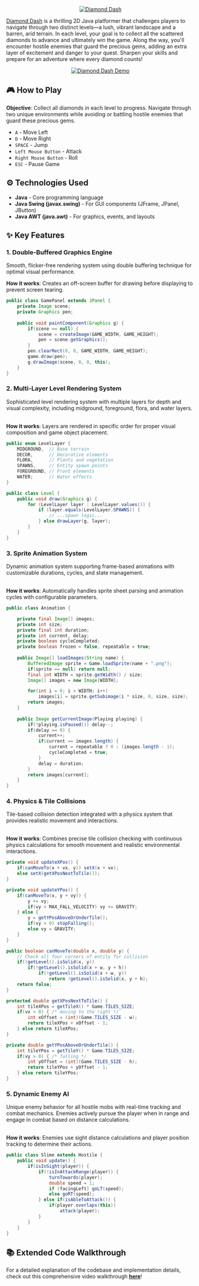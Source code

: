 
<p align="center">
  <a href="https://youtu.be/m_qE0tDzJ1s?si=k7eZ-Vng8DPyw6LM" target="_blank" rel="noreferrer"><img src="https://i.imgur.com/Vwp7U66.png" alt="Diamond Dash"></a>
</p>


[Diamond Dash](https://youtu.be/m_qE0tDzJ1s?si=k7eZ-Vng8DPyw6LM) is a thrilling 2D Java platformer that challenges players to navigate through two distinct levels—a lush, vibrant landscape and a barren, arid terrain. In each level, your goal is to collect all the scattered diamonds to advance and ultimately win the game. Along the way, you'll encounter hostile enemies that guard the precious gems, adding an extra layer of excitement and danger to your quest. Sharpen your skills and prepare for an adventure where every diamond counts!
&nbsp;

<p align="center">
  <a href="https://youtu.be/m_qE0tDzJ1s?si=k7eZ-Vng8DPyw6LM">
    <img src="https://i.imgur.com/4k3xDWD.gif" alt="Diamond Dash Demo">
  </a>
</p>

## 🎮 How to Play  
  
**Objective**: Collect all diamonds in each level to progress. Navigate through two unique environments while avoiding or battling hostile enemies that guard these precious gems.  
  
- `A` - Move Left  
- `D` - Move Right  
- `SPACE` - Jump  
- `Left Mouse Button` - Attack  
- `Right Mouse Button` - Roll  
- `ESC` - Pause Game
&nbsp;

## ⚙️ Technologies Used

-   **Java** - Core programming language
-   **Java Swing (javax.swing)** - For GUI components (JFrame, JPanel, JButton)
-   **Java AWT (java.awt)** - For graphics, events, and layouts
&nbsp;

## ✨ Key Features

### 1. Double-Buffered Graphics Engine

Smooth, flicker-free rendering system using double buffering technique for optimal visual performance.
&nbsp;

**How it works**: Creates an off-screen buffer for drawing before displaying to prevent screen tearing.

```java
public class GamePanel extends JPanel {
    private Image scene;
    private Graphics pen;
    
    public void paintComponent(Graphics g) {
        if(scene == null) {
            scene = createImage(GAME_WIDTH, GAME_HEIGHT);
            pen = scene.getGraphics();
        }
        pen.clearRect(0, 0, GAME_WIDTH, GAME_HEIGHT);
        game.draw(pen);
        g.drawImage(scene, 0, 0, this);
    }
}
```

### 2. Multi-Layer Level Rendering System

Sophisticated level rendering system with multiple layers for depth and visual complexity, including midground, foreground, flora, and water layers.  
&nbsp;

**How it works**: Layers are rendered in specific order for proper visual composition and game object placement.

```java
public enum LevelLayer {
    MIDGROUND,  // Base terrain
    DECOR,      // Decorative elements
    FLORA,      // Plants and vegetation
    SPAWNS,     // Entity spawn points
    FOREGROUND, // Front elements
    WATER;      // Water effects
}

public class Level {
	public void draw(Graphics g) {
		for (LevelLayer layer : LevelLayer.values()) {
			if (layer.equals(LevelLayer.SPAWNS)) {
				// ...spawn logic...
			} else drawLayer(g, layer);
		}
	}
}
```

### 3. Sprite Animation System

Dynamic animation system supporting frame-based animations with customizable durations, cycles, and state management.  
&nbsp;

**How it works**: Automatically handles sprite sheet parsing and animation cycles with configurable parameters.

```java
public class Animation {

	private final Image[] images;
	private int size;
	private final int duration;
	private int current, delay;
	private boolean cycleCompleted;
	private boolean frozen = false, repeatable = true;
	
	public Image[] loadImages(String name) {
		BufferedImage sprite = Game.loadSprite(name + ".png");
		if(sprite == null) return null;
		final int WIDTH = sprite.getWidth() / size;
		Image[] images = new Image[WIDTH];

		for(int i = 0; i < WIDTH; i++)
			images[i] = sprite.getSubimage(i * size, 0, size, size);
		return images;
	}
	
	public Image getCurrentImage(Playing playing) {
		if(!playing.isPaused()) delay--;
		if(delay == 0) {
			current++;
			if(current == images.length) {
				current = repeatable ? 0 : (images.length - 1);
				cycleCompleted = true;
			}
			delay = duration;
		}
		return images[current];
	}
}
```

### 4. Physics & Tile Collisions

Tile-based collision detection integrated with a physics system that provides realistic movement and interactions.  
&nbsp;

**How it works**: Combines precise tile collision checking with continuous physics calculations for smooth movement and realistic environmental interactions.

```java
private void updateXPos() {
	if(canMoveTo(x + vx, y)) setX(x + vx);
	else setX(getXPosNextToTile());
}

private void updateYPos() {
	if(canMoveTo(x, y + vy)) {
		y += vy;
		if(vy < MAX_FALL_VELOCITY) vy += GRAVITY;
	} else {
		y = getYPosAboveOrUnderTile();
		if(vy > 0) stopFalling();
		else vy = GRAVITY;
	}
}

public boolean canMoveTo(double x, double y) {
	// Check all four corners of entity for collision
	if(!getLevel().isSolid(x, y))
		if(!getLevel().isSolid(x + w, y + h))
			if(!getLevel().isSolid(x + w, y))
				return !getLevel().isSolid(x, y + h);
	return false;
}

protected double getXPosNextToTile() {
	int tileXPos = getTileX() * Game.TILES_SIZE;
	if(vx > 0) { /* moving to the right */
		int xOffset = (int)(Game.TILES_SIZE - w);
		return tileXPos + xOffset - 1;
	} else return tileXPos;
}

private double getYPosAboveOrUnderTile() {
	int tileYPos = getTileY() * Game.TILES_SIZE;
	if(vy > 0) { /* falling */
		int yOffset = (int)(Game.TILES_SIZE - h);
		return tileYPos + yOffset - 1;
	} else return tileYPos;
}
```

### 5. Dynamic Enemy AI

Unique enemy behavior for all hostile mobs with real-time tracking and combat mechanics. Enemies actively pursue the player when in range and engage in combat based on distance calculations.  
&nbsp;

**How it works**: Enemies use sight distance calculations and player position tracking to determine their actions.

```java
public class Slime extends Hostile {
    public void update() {
        if(isInSight(player)) {
            if(!isInAttackRange(player)) {
                turnTowards(player);
                double speed = 1;
                if (facingLeft) goLT(speed);
                else goRT(speed);
            } else if(isAbleToAttack()) {
                if(player.overlaps(this))
                    attack(player);
            }
        }
    }
}
```

## 📚 Extended Code Walkthrough
For a detailed explanation of the codebase and implementation details, check out this comprehensive video walkthrough **[here](https://youtu.be/DTcJq4k3OIY?si=L-m0hkogo-WQ7baq)**!
